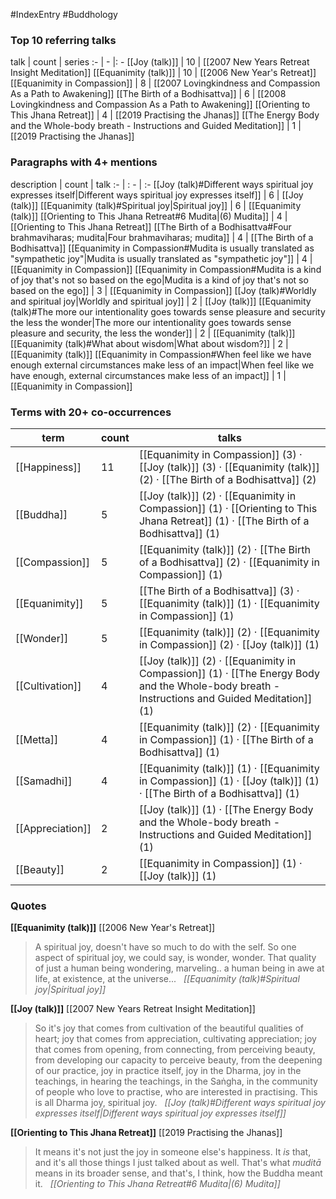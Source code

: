 #IndexEntry #Buddhology

### Top 10 referring talks
talk | count | series
:- | - |: -
[[Joy (talk)]] | 10 | [[2007 New Years Retreat Insight Meditation]]
[[Equanimity (talk)]] | 10 | [[2006 New Year's Retreat]]
[[Equanimity in Compassion]] | 8 | [[2007 Lovingkindness and Compassion As a Path to Awakening]]
[[The Birth of a Bodhisattva]] | 6 | [[2008 Lovingkindness and Compassion As a Path to Awakening]]
[[Orienting to This Jhana Retreat]] | 4 | [[2019 Practising the Jhanas]]
[[The Energy Body and the Whole-body breath - Instructions and Guided Meditation]] | 1 | [[2019 Practising the Jhanas]]

### Paragraphs with 4+ mentions
description | count | talk
:- | : - | :-
[[Joy (talk)#Different ways spiritual joy expresses itself\|Different ways spiritual joy expresses itself]] | 6 | [[Joy (talk)]]
[[Equanimity (talk)#Spiritual joy\|Spiritual joy]] | 6 | [[Equanimity (talk)]]
[[Orienting to This Jhana Retreat#6 Mudita\|(6) Mudita]] | 4 | [[Orienting to This Jhana Retreat]]
[[The Birth of a Bodhisattva#Four brahmaviharas; mudita\|Four brahmaviharas; mudita]] | 4 | [[The Birth of a Bodhisattva]]
[[Equanimity in Compassion#Mudita is usually translated as "sympathetic joy"\|Mudita is usually translated as "sympathetic joy"]] | 4 | [[Equanimity in Compassion]]
[[Equanimity in Compassion#Mudita is a kind of joy that's not so based on the ego\|Mudita is a kind of joy that's not so based on the ego]] | 3 | [[Equanimity in Compassion]]
[[Joy (talk)#Worldly and spiritual joy\|Worldly and spiritual joy]] | 2 | [[Joy (talk)]]
[[Equanimity (talk)#The more our intentionality goes towards sense pleasure and security the less the wonder\|The more our intentionality goes towards sense pleasure and security, the less the wonder]] | 2 | [[Equanimity (talk)]]
[[Equanimity (talk)#What about wisdom\|What about wisdom?]] | 2 | [[Equanimity (talk)]]
[[Equanimity in Compassion#When feel like we have enough external circumstances make less of an impact\|When feel like we have enough, external circumstances make less of an impact]] | 1 | [[Equanimity in Compassion]]

### Terms with 20+ co-occurrences
term | count | talks
-|-|-
[[Happiness]] | 11 | <span class="counts">[[Equanimity in Compassion]] (3) · [[Joy (talk)]] (3) · [[Equanimity (talk)]] (2) · [[The Birth of a Bodhisattva]] (2)</span> 
[[Buddha]] | 5 | <span class="counts">[[Joy (talk)]] (2) · [[Equanimity in Compassion]] (1) · [[Orienting to This Jhana Retreat]] (1) · [[The Birth of a Bodhisattva]] (1)</span> 
[[Compassion]] | 5 | <span class="counts">[[Equanimity (talk)]] (2) · [[The Birth of a Bodhisattva]] (2) · [[Equanimity in Compassion]] (1)</span> 
[[Equanimity]] | 5 | <span class="counts">[[The Birth of a Bodhisattva]] (3) · [[Equanimity (talk)]] (1) · [[Equanimity in Compassion]] (1)</span> 
[[Wonder]] | 5 | <span class="counts">[[Equanimity (talk)]] (2) · [[Equanimity in Compassion]] (2) · [[Joy (talk)]] (1)</span> 
[[Cultivation]] | 4 | <span class="counts">[[Joy (talk)]] (2) · [[Equanimity in Compassion]] (1) · [[The Energy Body and the Whole-body breath - Instructions and Guided Meditation]] (1)</span> 
[[Metta]] | 4 | <span class="counts">[[Equanimity (talk)]] (2) · [[Equanimity in Compassion]] (1) · [[The Birth of a Bodhisattva]] (1)</span> 
[[Samadhi]] | 4 | <span class="counts">[[Equanimity (talk)]] (1) · [[Equanimity in Compassion]] (1) · [[Joy (talk)]] (1) · [[The Birth of a Bodhisattva]] (1)</span> 
[[Appreciation]] | 2 | <span class="counts">[[Joy (talk)]] (1) · [[The Energy Body and the Whole-body breath - Instructions and Guided Meditation]] (1)</span> 
[[Beauty]] | 2 | <span class="counts">[[Equanimity in Compassion]] (1) · [[Joy (talk)]] (1)</span> 

### Quotes
**[[Equanimity (talk)]]**
<span class="counts">[[2006 New Year's Retreat]]</span>
> A spiritual joy, doesn't have so much to do with the self. So one aspect of spiritual joy, we could say, is wonder, wonder. That quality of just a human being wondering, marveling.. a human being in awe at life, at existence, at the universe... &nbsp;&nbsp;<span class="counts">_[[Equanimity (talk)#Spiritual joy|Spiritual joy]]_</span>

**[[Joy (talk)]]**
<span class="counts">[[2007 New Years Retreat Insight Meditation]]</span>
> So it's joy that comes from cultivation of the beautiful qualities of heart; joy that comes from appreciation, cultivating appreciation; joy that comes from opening, from connecting, from perceiving beauty, from developing our capacity to perceive beauty, from the deepening of our practice, joy in practice itself, joy in the Dharma, joy in the teachings, in hearing the teachings, in the Saṅgha, in the community of people who love to practise, who are interested in practising. This is all Dharma joy, spiritual joy. &nbsp;&nbsp;<span class="counts">_[[Joy (talk)#Different ways spiritual joy expresses itself|Different ways spiritual joy expresses itself]]_</span>

**[[Orienting to This Jhana Retreat]]**
<span class="counts">[[2019 Practising the Jhanas]]</span>
> It means it's not just the joy in someone else's happiness. It _is_ that, and it's all those things I just talked about as well. That's what _muditā_ means in its broader sense, and that's, I think, how the Buddha meant it. &nbsp;&nbsp;<span class="counts">_[[Orienting to This Jhana Retreat#6 Mudita|(6) Mudita]]_</span>


